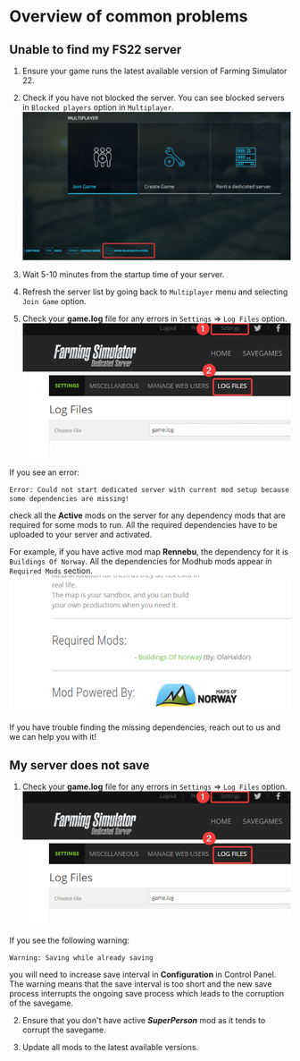 # Overview of common problems

## Unable to find my FS22 server

1. Ensure your game runs the latest available version of Farming Simulator 22. 

2. Check if you have not blocked the server.
You can see blocked servers in ```Blocked players``` option in ```Multiplayer```. 
![Blocked list](images/blocked-list.png)

3. Wait 5-10 minutes from the startup time of your server. 

4. Refresh the server list by going back to ```Multiplayer``` menu and selecting ```Join Game``` option. 

4. Check your **game.log** file for any errors in ```Settings``` => ```Log Files``` option.
![Game Log](images/game-log.png)

If you see an error:
```
Error: Could not start dedicated server with current mod setup because some dependencies are missing!
``` 
check all the **Active** mods on the server for any dependency mods that are required for some mods to run.  All the required dependencies have to be uploaded to your server and activated. 

For example, if you have active mod map **Rennebu**, the dependency for it is ```Buildings Of Norway```. All the dependencies for Modhub mods appear in ```Required Mods``` section.
![Required Mods](images/required-mods.png)

If you have trouble finding the missing dependencies, reach out to us and we can help you with it!

## My server does not save

1. Check your **game.log** file for any errors in ```Settings``` => ```Log Files``` option.
![Game Log](images/game-log.png)

If you see the following warning:
```
Warning: Saving while already saving
```
you will need to increase save interval in **Configuration** in Control Panel. The warning means that the save interval is too short and the new save process interrupts the ongoing save process which leads to the corruption of the savegame.

2. Ensure that you don't have active ***SuperPerson*** mod as it tends to corrupt the savegame.

3. Update all mods to the latest available versions.